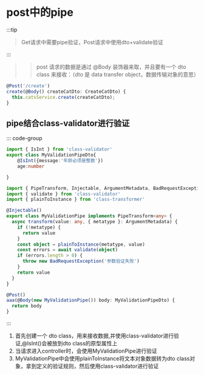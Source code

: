 # post中的pipe

:::tip
> Get请求中需要pipe验证，Post请求中使用dto+validate验证

:::
>>post 请求的数据是通过 @Body 装饰器来取，并且要有一个 dto class 来接收：（dto 是 data transfer object，数据传输对象的意思）

```ts
@Post('/create')
create(@Body() createCatDto: CreateCatDto) {
  this.catsService.create(createCatDto);
}
```

## pipe结合class-validator进行验证

::: code-group

```ts [MyValidationPipe.dto.ts]
import { IsInt } from 'class-validator'
export class MyValidationPipeDto{
    @IsInt({message:'年龄必须是整数'})
    age:number

}
```

```ts
import { PipeTransform, Injectable, ArgumentMetadata, BadRequestException } from '@nestjs/common'
import { validate } from 'class-validator'
import { plainToInstance } from 'class-transformer'

@Injectable()
export class MyValidationPipe implements PipeTransform<any> {
  async transform(value: any, { metatype }: ArgumentMetadata) {
    if (!metatype) {
      return value
    }
    const object = plainToInstance(metatype, value)
    const errors = await validate(object)
    if (errors.length > 0) {
      throw new BadRequestException('参数验证失败')
    }
    return value
  }
}
```

```ts [controller]
@Post()
aaa(@Body(new MyValidationPipe()) body: MyValidationPipeDto) {
  return body
}
```

:::

1. 首先创建一个 dto class，用来接收数据,并使用class-validator进行验证,@IsInt()会被放到dto class的原型属性上
2. 当请求进入controller时，会使用MyValidationPipe进行验证
3. MyValidationPipe中会使用plainToInstance将文本对象数据转为dto class对象，拿到定义的验证规则，然后使用class-validator进行验证

